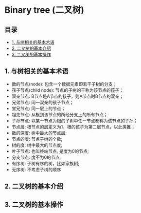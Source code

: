 # Binary tree (二叉树)

## 目录
 - [1. 与树相关的基本术语](#1-与树相关的基本术语)
 - [2. 二叉树的基本介绍](#2-二叉树的基本介绍)
 - [3. 二叉树的基本操作](#3-二叉树的基本操作)

## 1. 与树相关的基本术语
- 数的节点(node): 包含一个数据元素即若干子树的分支；
- 孩子节点(child node): 节点的子树的干称为该节点的孩子；
- 双亲节点: B节点是A节点的孩子，则A节点时B节点的双亲；
- 兄弟节点: 同一双亲的孩子节点；
- 堂兄节点: 同一层上的节点；
- 祖先节点: 从根到该节点的所经分支上的所有节点；
- 子孙节点: 以某一节点为根的子树中任一节点都称为该节点的子孙；
- 节点层: 根节点的层定义为1，根的孩子为第二层节点，以此类推；
- 数的深度: 树中最大的节点层;
- 节点的度: 节点子树的个数;
- 树的度: 树中最大的节点度;
- 叶子节点: 也叫终端节点, 是度为0的节点;
- 分支节点: 度不为0的节点;
- 有序树: 子树有序的树，比如家族树;
- 无序树: 不考虑子树的顺序


## 2. 二叉树的基本介绍



## 3. 二叉树的基本操作
